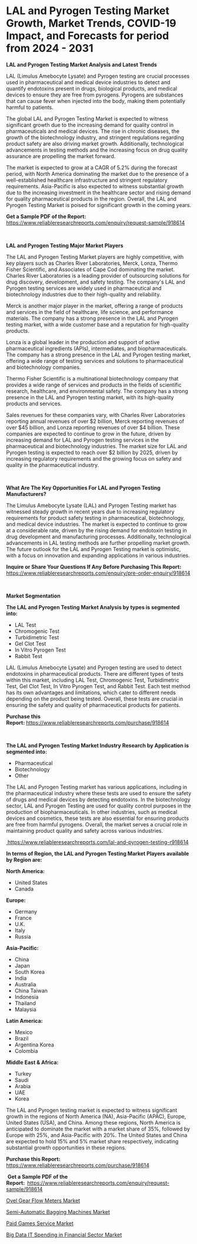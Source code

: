 <p><h1>LAL and Pyrogen Testing Market Growth, Market Trends, COVID-19 Impact, and Forecasts for period from 2024 - 2031</h1></p><p><strong>LAL and Pyrogen Testing Market Analysis and Latest Trends</strong></p>
<p><p>LAL (Limulus Amebocyte Lysate) and Pyrogen testing are crucial processes used in pharmaceutical and medical device industries to detect and quantify endotoxins present in drugs, biological products, and medical devices to ensure they are free from pyrogens. Pyrogens are substances that can cause fever when injected into the body, making them potentially harmful to patients.</p><p>The global LAL and Pyrogen Testing Market is expected to witness significant growth due to the increasing demand for quality control in pharmaceuticals and medical devices. The rise in chronic diseases, the growth of the biotechnology industry, and stringent regulations regarding product safety are also driving market growth. Additionally, technological advancements in testing methods and the increasing focus on drug quality assurance are propelling the market forward.</p><p>The market is expected to grow at a CAGR of 5.2% during the forecast period, with North America dominating the market due to the presence of a well-established healthcare infrastructure and stringent regulatory requirements. Asia-Pacific is also expected to witness substantial growth due to the increasing investment in the healthcare sector and rising demand for quality pharmaceutical products in the region. Overall, the LAL and Pyrogen Testing Market is poised for significant growth in the coming years.</p></p>
<p><strong>Get a Sample PDF of the Report:&nbsp;</strong> <a href="https://www.reliableresearchreports.com/enquiry/request-sample/918614">https://www.reliableresearchreports.com/enquiry/request-sample/918614</a></p>
<p>&nbsp;</p>
<p><strong>LAL and Pyrogen Testing Major Market Players</strong></p>
<p><p>The LAL and Pyrogen Testing Market players are highly competitive, with key players such as Charles River Laboratories, Merck, Lonza, Thermo Fisher Scientific, and Associates of Cape Cod dominating the market. Charles River Laboratories is a leading provider of outsourcing solutions for drug discovery, development, and safety testing. The company's LAL and Pyrogen testing services are widely used in pharmaceutical and biotechnology industries due to their high-quality and reliability.</p><p>Merck is another major player in the market, offering a range of products and services in the field of healthcare, life science, and performance materials. The company has a strong presence in the LAL and Pyrogen testing market, with a wide customer base and a reputation for high-quality products.</p><p>Lonza is a global leader in the production and support of active pharmaceutical ingredients (APIs), intermediates, and biopharmaceuticals. The company has a strong presence in the LAL and Pyrogen testing market, offering a wide range of testing services and solutions to pharmaceutical and biotechnology companies.</p><p>Thermo Fisher Scientific is a multinational biotechnology company that provides a wide range of services and products in the fields of scientific research, healthcare, and environmental safety. The company has a strong presence in the LAL and Pyrogen testing market, with its high-quality products and services.</p><p>Sales revenues for these companies vary, with Charles River Laboratories reporting annual revenues of over $2 billion, Merck reporting revenues of over $45 billion, and Lonza reporting revenues of over $4 billion. These companies are expected to continue to grow in the future, driven by increasing demand for LAL and Pyrogen testing services in the pharmaceutical and biotechnology industries. The market size for LAL and Pyrogen testing is expected to reach over $2 billion by 2025, driven by increasing regulatory requirements and the growing focus on safety and quality in the pharmaceutical industry.</p></p>
<p>&nbsp;</p>
<p><strong>What Are The Key Opportunities For LAL and Pyrogen Testing Manufacturers?</strong></p>
<p><p>The Limulus Amebocyte Lysate (LAL) and Pyrogen Testing market has witnessed steady growth in recent years due to increasing regulatory requirements for product safety testing in pharmaceutical, biotechnology, and medical device industries. The market is expected to continue to grow at a considerable rate, driven by the rising demand for endotoxin testing in drug development and manufacturing processes. Additionally, technological advancements in LAL testing methods are further propelling market growth. The future outlook for the LAL and Pyrogen Testing market is optimistic, with a focus on innovation and expanding applications in various industries.</p></p>
<p><strong>Inquire or Share Your Questions If Any Before Purchasing This Report:</strong> <a href="https://www.reliableresearchreports.com/enquiry/pre-order-enquiry/918614">https://www.reliableresearchreports.com/enquiry/pre-order-enquiry/918614</a></p>
<p>&nbsp;</p>
<p><strong>Market Segmentation</strong></p>
<p><strong>The LAL and Pyrogen Testing Market Analysis by types is segmented into:</strong></p>
<p><ul><li>LAL Test</li><li>Chromogenic Test</li><li>Turbidimetric Test</li><li>Gel Clot Test</li><li>In Vitro Pyrogen Test</li><li>Rabbit Test</li></ul></p>
<p><p>LAL (Limulus Amebocyte Lysate) and Pyrogen testing are used to detect endotoxins in pharmaceutical products. There are different types of tests within this market, including LAL Test, Chromogenic Test, Turbidimetric Test, Gel Clot Test, In Vitro Pyrogen Test, and Rabbit Test. Each test method has its own advantages and limitations, which cater to different needs depending on the product being tested. Overall, these tests are crucial in ensuring the safety and quality of pharmaceutical products for patients.</p></p>
<p><strong>Purchase this Report:&nbsp;</strong><a href="https://www.reliableresearchreports.com/purchase/918614">https://www.reliableresearchreports.com/purchase/918614</a></p>
<p>&nbsp;</p>
<p><strong>The LAL and Pyrogen Testing Market Industry Research by Application is segmented into:</strong></p>
<p><ul><li>Pharmaceutical</li><li>Biotechnology</li><li>Other</li></ul></p>
<p><p>The LAL and Pyrogen Testing market has various applications, including in the pharmaceutical industry where these tests are used to ensure the safety of drugs and medical devices by detecting endotoxins. In the biotechnology sector, LAL and Pyrogen Testing are used for quality control purposes in the production of biopharmaceuticals. In other industries, such as medical devices and cosmetics, these tests are also essential for ensuring products are free from harmful pyrogens. Overall, the market serves a crucial role in maintaining product quality and safety across various industries.</p></p>
<p><a href="https://www.reliableresearchreports.com/lal-and-pyrogen-testing-r918614">&nbsp;https://www.reliableresearchreports.com/lal-and-pyrogen-testing-r918614</a></p>
<p><strong>In terms of Region, the LAL and Pyrogen Testing Market Players available by Region are:</strong></p>
<p>
    <p> <strong> North America: </strong>
        <ul>
            <li>United States</li>
            <li>Canada</li>
        </ul>
        </p> 
    <p> <strong> Europe: </strong>
        <ul>
            <li>Germany</li>
            <li>France</li>
            <li>U.K.</li>
            <li>Italy</li>
            <li>Russia</li>
        </ul>
        </p> 
    <p> <strong> Asia-Pacific: </strong>
        <ul>
            <li>China</li>
            <li>Japan</li>
            <li>South Korea</li>
            <li>India</li>
            <li>Australia</li>
            <li>China Taiwan</li>
            <li>Indonesia</li>
            <li>Thailand</li>
            <li>Malaysia</li>
        </ul>
        </p> 
    <p> <strong> Latin America: </strong>
        <ul>
            <li>Mexico</li>
            <li>Brazil</li>
            <li>Argentina Korea</li>
            <li>Colombia</li>
        </ul>
        </p> 
    <p> <strong> Middle East & Africa: </strong>
        <ul>
            <li>Turkey</li>
            <li>Saudi</li>
            <li>Arabia</li>
            <li>UAE</li>
            <li>Korea</li>
        </ul>
    </p>
    </p>
<p><p>The LAL and Pyrogen testing market is expected to witness significant growth in the regions of North America (NA), Asia-Pacific (APAC), Europe, United States (USA), and China. Among these regions, North America is anticipated to dominate the market with a market share of 35%, followed by Europe with 25%, and Asia-Pacific with 20%. The United States and China are expected to hold 15% and 5% market share respectively, indicating substantial growth opportunities in these regions.</p></p>
<p><strong>Purchase this Report: </strong><a href="https://www.reliableresearchreports.com/purchase/918614">https://www.reliableresearchreports.com/purchase/918614</a></p>
<p>&nbsp;<strong>Get a Sample PDF of the Report:&nbsp;&nbsp;</strong><a href="https://www.reliableresearchreports.com/enquiry/request-sample/918614">https://www.reliableresearchreports.com/enquiry/request-sample/918614</a></p>
<p><strong></strong></p>
<p><p><a href="https://www.linkedin.com/pulse/ovel-gear-flow-meters-market-exploring-share-trends-future-growth-9jz5f">Ovel Gear Flow Meters Market</a></p><p><a href="https://www.linkedin.com/pulse/semi-automatic-bagging-machines-market-size-trends-complete-z0ege">Semi-Automatic Bagging Machines Market</a></p><p><a href="https://github.com/LibbySpencer2018/Market-Research-Report-List-1/blob/main/paid-games-service-market.md">Paid Games Service Market</a></p><p><a href="https://github.com/ashman753/Market-Research-Report-List-1/blob/main/big-data-it-spending-in-financial-sector-market.md">Big Data IT Spending in Financial Sector Market</a></p></p>